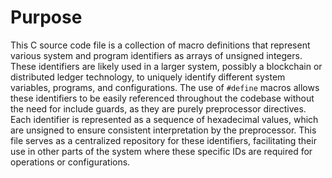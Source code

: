 # Purpose
This C source code file is a collection of macro definitions that represent various system and program identifiers as arrays of unsigned integers. These identifiers are likely used in a larger system, possibly a blockchain or distributed ledger technology, to uniquely identify different system variables, programs, and configurations. The use of `#define` macros allows these identifiers to be easily referenced throughout the codebase without the need for include guards, as they are purely preprocessor directives. Each identifier is represented as a sequence of hexadecimal values, which are unsigned to ensure consistent interpretation by the preprocessor. This file serves as a centralized repository for these identifiers, facilitating their use in other parts of the system where these specific IDs are required for operations or configurations.

